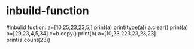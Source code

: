 # inbuild-function
#inbulid fuction:
a=[10,25,23,23,5,]
print(a)
print(type(a))
a.clear()
print(a)
b=[29,23,4,5,34]
c=b.copy()
print(b)
a=[10,23,223,23,23,23]
print(a.count(23))
